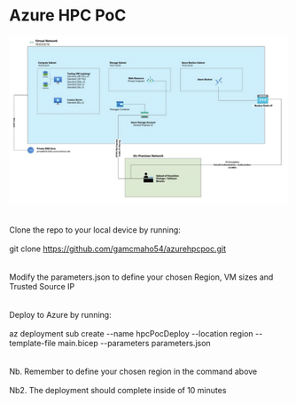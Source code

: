# Azure HPC PoC
![GitHub Image](images/azureHpcPoc.jpg)
<br><br><br>
Clone the repo to your local device by running:<br><br>git clone https://github.com/gamcmaho54/azurehpcpoc.git<br><br><br>
Modify the parameters.json to define your chosen Region, VM sizes and Trusted Source IP<br><br><br>
Deploy to Azure by running:<br><br>az deployment sub create --name hpcPocDeploy --location region --template-file main.bicep --parameters parameters.json<br><br><br>
Nb. Remember to  define your chosen region in the command above<br><br>
Nb2. The deployment should complete inside of 10 minutes
